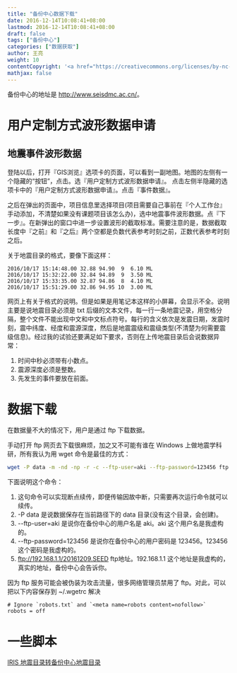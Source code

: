 ```yaml
---
title: "备份中心数据下载"
date: 2016-12-14T10:08:41+08:00
lastmod: 2016-12-14T10:08:41+08:00
draft: false
tags: ["备份中心"]
categories: ["数据获取"]
author: 王亮
weight: 10
contentCopyright: '<a href="https://creativecommons.org/licenses/by-nc-sa/4.0/deed.zh" rel="noopener" target="_blank">CC 4.0</a>'
mathjax: false
---
```


备份中心的地址是 <http://www.seisdmc.ac.cn/>。

# 用户定制方式波形数据申请

## 地震事件波形数据

登陆以后，打开『GIS浏览』选项卡的页面，可以看到一副地图。地图的左侧有一个隐藏的“按钮”，点击。选『用户定制方式波形数据申请』。
点击左侧半隐藏的选项卡中的『用户定制方式波形数据申请』。点击『事件数据』。

之后在弹出的页面中，项目信息里选择项目(项目需要自己事前在『个人工作台』手动添加，不清楚如果没有课题项目该怎么办)，选中地震事件波形数据。点『下一步』。在新弹出的窗口中进一步设置波形的截取标准。需要注意的是，数据截取长度中『之前』和『之后』两个空都是负数代表参考时刻之前，正数代表参考时刻之后。

关于地震目录的格式，要像下面这样：

```
2016/10/17 15:14:48.00 32.88 94.90  9  6.10 ML
2016/10/17 15:32:22.00 32.84 94.89  9  3.50 ML
2016/10/17 15:33:35.00 32.87 94.86  8  4.10 ML
2016/10/17 15:51:29.00 32.86 94.95 10  3.00 ML
```

网页上有关于格式的说明。但是如果是用笔记本这样的小屏幕，会显示不全。说明主要是说地震目录必须是 txt 后缀的文本文件，每一行一条地震记录，用空格分隔，整个文件不能出现中文和中文标点符号。每行的含义依次是发震日期，发震时刻，震中纬度、经度和震源深度，然后是地震震级和震级类型(不清楚为何需要震级信息)。经过我的试验还要满足如下要求，否则在上传地震目录后会说数据异常：

1. 时间中秒必须带有小数点。
2. 震源深度必须是整数。
3. 先发生的事件要放在前面。

# 数据下载

在数据量不大的情况下，用户是通过 ftp 下载数据。

手动打开 ftp 网页去下载很麻烦，加之又不可能有谁在 Windows 上做地震学科研，所有我认为用 wget 命令是最佳的方式：

```bash
wget -P data -m -nd -np -r -c --ftp-user=aki --ftp-password=123456 ftp://192.168.1.1/20161209.SEED
```

下面说明这个命令：

1. 这句命令可以实现断点续传，即便传输因故中断，只需要再次运行命令就可以续传。
2. -P data 是说数据保存在当前路径下的 data 目录(没有这个目录，会创建)。
3. --ftp-user=aki 是说你在备份中心的用户名是 aki。aki 这个用户名是我虚构的。
4. --ftp-password=123456 是说你在备份中心的用户密码是 123456。123456 这个密码是我虚构的。
5. ftp://192.168.1.1/20161209.SEED ftp地址。192.168.1.1 这个地址是我虚构的，真实的地址，备份中心会告诉你。

因为 ftp 服务可能会被伪装为攻击流量，很多网络管理员禁用了 ftp。对此，可以把以下内容保存到 ~/.wgetrc 解决

```
# Ignore `robots.txt` and `<meta name=robots content=nofollow>`
robots = off
```
# 一些脚本

[IRIS 地震目录转备份中心地震目录](https://gist.github.com/wangliang1989/e9da9857127d0ef6bf285ead7d05fd4f)
